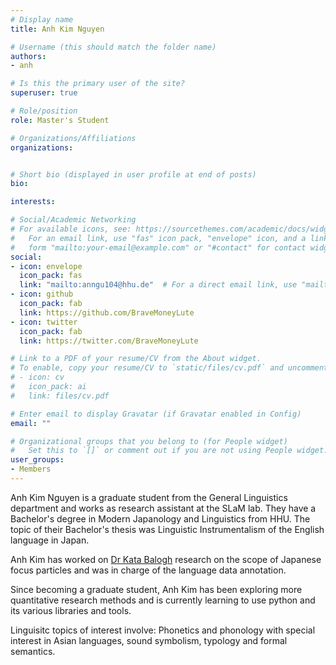 ```yaml
---
# Display name
title: Anh Kim Nguyen 

# Username (this should match the folder name)
authors:
- anh

# Is this the primary user of the site?
superuser: true

# Role/position
role: Master's Student

# Organizations/Affiliations
organizations:


# Short bio (displayed in user profile at end of posts)
bio:

interests:

# Social/Academic Networking
# For available icons, see: https://sourcethemes.com/academic/docs/widgets/#icons
#   For an email link, use "fas" icon pack, "envelope" icon, and a link in the
#   form "mailto:your-email@example.com" or "#contact" for contact widget.
social:
- icon: envelope
  icon_pack: fas
  link: "mailto:anngu104@hhu.de"  # For a direct email link, use "mailto:test@example.org".
- icon: github
  icon_pack: fab
  link: https://github.com/BraveMoneyLute
- icon: twitter
  icon_pack: fab
  link: https://twitter.com/BraveMoneyLute

# Link to a PDF of your resume/CV from the About widget.
# To enable, copy your resume/CV to `static/files/cv.pdf` and uncomment the lines below.
# - icon: cv
#   icon_pack: ai
#   link: files/cv.pdf

# Enter email to display Gravatar (if Gravatar enabled in Config)
email: ""

# Organizational groups that you belong to (for People widget)
#   Set this to `[]` or comment out if you are not using People widget.
user_groups:
- Members
---
```


Anh Kim Nguyen is a graduate student from the General Linguistics department and works as research assistant at the SLaM lab. They have a Bachelor's degree in Modern Japanology and Linguistics from HHU. The topic of their Bachelor's thesis was Linguistic Instrumentalism of the English language in Japan.

Anh Kim has worked on [Dr Kata Balogh](https://user.phil.hhu.de/balogh/) research on the scope of Japanese focus particles and was in charge of the language data annotation.

Since becoming a graduate student, Anh Kim has been exploring more quantitative research methods and is currently learning to use python and its various libraries and tools.

Linguisitc topics of interest involve: Phonetics and phonology with special interest in Asian languages, sound symbolism, typology and formal semantics.


